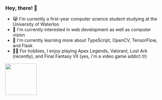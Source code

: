 ### Hey, there! 👋

- 😹 I'm currently a first-year computer science student studying at the University of Waterloo
- 💭 I'm currently interested in web development as well as computer vision
- 📕 I'm currently learning more about TypeScript, OpenCV, TensorFlow, and Flask
- 🏃‍♂️ For hobbies, I enjoy playing Apex Legends, Valorant, Lost Ark (recently), and Final Fantasy VII (yes, i'm a video game addict 🤓)

<a href="https://64.media.tumblr.com/147a347cc1ed9c4d321ae7a5539f7491/tumblr_ony1scKEoh1vviqkjo1_500.gifv" target="blank"><img align="center" src="URL_TO_YOUR_IMAGE" height="100" /></a>

<!--
**MingLongSu/MingLongSu** is a ✨ _special_ ✨ repository because its `README.md` (this file) appears on your GitHub profile.

Here are some ideas to get you started:

- 🔭 I’m currently working on ...
- 🌱 I’m currently learning ...
- 👯 I’m looking to collaborate on ...
- 🤔 I’m looking for help with ...
- 💬 Ask me about ...
- 📫 How to reach me: ...
- 😄 Pronouns: ...
- ⚡ Fun fact: ...
-->
